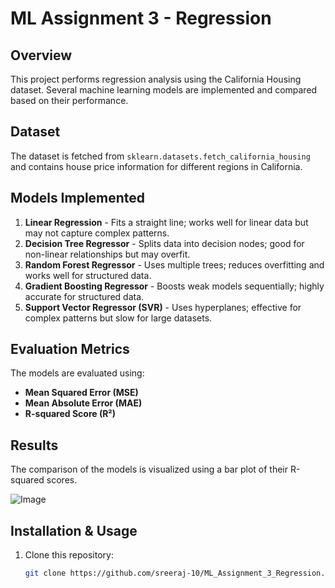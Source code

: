 # ML Assignment 3 - Regression

## Overview
This project performs regression analysis using the California Housing dataset. Several machine learning models are implemented and compared based on their performance.

## Dataset
The dataset is fetched from `sklearn.datasets.fetch_california_housing` and contains house price information for different regions in California.

## Models Implemented
1. **Linear Regression** - Fits a straight line; works well for linear data but may not capture complex patterns.
2. **Decision Tree Regressor** - Splits data into decision nodes; good for non-linear relationships but may overfit.
3. **Random Forest Regressor** - Uses multiple trees; reduces overfitting and works well for structured data.
4. **Gradient Boosting Regressor** - Boosts weak models sequentially; highly accurate for structured data.
5. **Support Vector Regressor (SVR)** - Uses hyperplanes; effective for complex patterns but slow for large datasets.

## Evaluation Metrics
The models are evaluated using:
- **Mean Squared Error (MSE)**
- **Mean Absolute Error (MAE)**
- **R-squared Score (R²)**

## Results
The comparison of the models is visualized using a bar plot of their R-squared scores.

![Image](https://github.com/user-attachments/assets/07e9b29d-ec3b-4737-8815-3baa5876ad69)

## Installation & Usage
1. Clone this repository:
   ```sh
   git clone https://github.com/sreeraj-10/ML_Assignment_3_Regression.git
